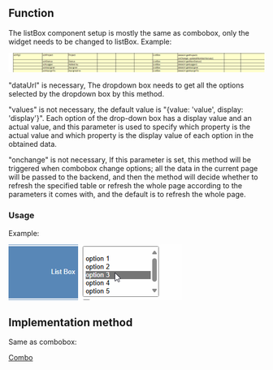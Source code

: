 ## Function

The listBox component setup is mostly the same as combobox, only the widget
needs to be changed to listBox. Example:

[![ListBoxSetting.png](images/ListBoxSetting.png)](images/ListBoxSetting.png)

"dataUrl" is necessary, The dropdown box needs to get all the options selected
by the dropdown box by this method.

"values" is not necessary, the default value is "{value: 'value', display:
'display'}". Each option of the drop-down box has a display value and an
actual value, and this parameter is used to specify which property is the
actual value and which property is the display value of each option in the
obtained data.

"onchange" is not necessary, If this parameter is set, this method will be
triggered when combobox change options; all the data in the current page will
be passed to the backend, and then the method will decide whether to refresh
the specified table or refresh the whole page according to the parameters it
comes with, and the default is to refresh the whole page.

### Usage

Example:

[![ListBoxExample.gif](images/ListBoxExample.gif)](images/ListBoxExample.gif)

## Implementation method

Same as combobox:

[Combo](Combo.md "Combo")


